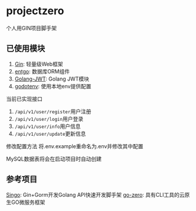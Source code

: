 # projectzero 
个人用GIN项目脚手架

## 已使用模块

1. [Gin](https://github.com/gin-gonic/gin): 轻量级Web框架
2. [entgo](https://github.com/ent/ent): 数据库ORM组件
3. [Golang-JWT](github.com/golang-jwt/jwt): Golang JWT模块
5. [godotenv](https://github.com/joho/godotenv): 使用本地env提供配置


当前已实现接口
1. ```/api/v1/user/register```用户注册
2. ```/api/v1/user/login```用户登录
3. ```/api/v1/user/info```用户信息
4. ```/api/v1/user/update```更新信息

修改配置方法
将.env.example重命名为.env并修改其中配置

MySQL数据表将会在启动项目时自动创建

## 参考项目
[Singo](https://github.com/gourouting/singo): Gin+Gorm开发Golang API快速开发脚手架
[go-zero](https://github.com/zeromicro/go-zero): 具有CLI工具的云原生GO微服务框架
